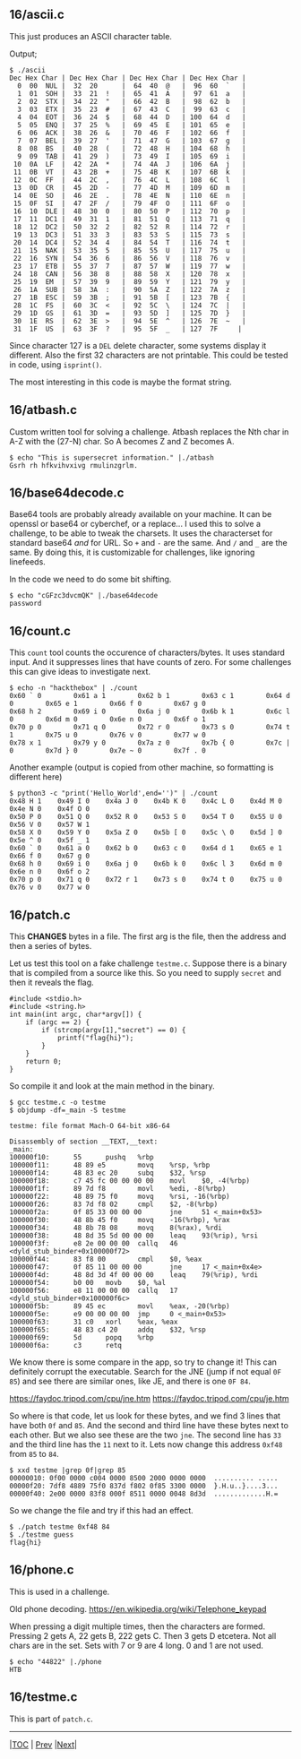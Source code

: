## 16/ascii.c

This just produces an ASCII character table.

Output;

```
$ ./ascii
Dec Hex Char | Dec Hex Char | Dec Hex Char | Dec Hex Char | 
  0  00  NUL |  32  20      |  64  40  @   |  96  60  `   | 
  1  01  SOH |  33  21  !   |  65  41  A   |  97  61  a   | 
  2  02  STX |  34  22  "   |  66  42  B   |  98  62  b   | 
  3  03  ETX |  35  23  #   |  67  43  C   |  99  63  c   | 
  4  04  EOT |  36  24  $   |  68  44  D   | 100  64  d   | 
  5  05  ENQ |  37  25  %   |  69  45  E   | 101  65  e   | 
  6  06  ACK |  38  26  &   |  70  46  F   | 102  66  f   | 
  7  07  BEL |  39  27  '   |  71  47  G   | 103  67  g   | 
  8  08  BS  |  40  28  (   |  72  48  H   | 104  68  h   | 
  9  09  TAB |  41  29  )   |  73  49  I   | 105  69  i   | 
 10  0A  LF  |  42  2A  *   |  74  4A  J   | 106  6A  j   | 
 11  0B  VT  |  43  2B  +   |  75  4B  K   | 107  6B  k   | 
 12  0C  FF  |  44  2C  ,   |  76  4C  L   | 108  6C  l   | 
 13  0D  CR  |  45  2D  -   |  77  4D  M   | 109  6D  m   | 
 14  0E  SO  |  46  2E  .   |  78  4E  N   | 110  6E  n   | 
 15  0F  SI  |  47  2F  /   |  79  4F  O   | 111  6F  o   | 
 16  10  DLE |  48  30  0   |  80  50  P   | 112  70  p   | 
 17  11  DC1 |  49  31  1   |  81  51  Q   | 113  71  q   | 
 18  12  DC2 |  50  32  2   |  82  52  R   | 114  72  r   | 
 19  13  DC3 |  51  33  3   |  83  53  S   | 115  73  s   | 
 20  14  DC4 |  52  34  4   |  84  54  T   | 116  74  t   | 
 21  15  NAK |  53  35  5   |  85  55  U   | 117  75  u   | 
 22  16  SYN |  54  36  6   |  86  56  V   | 118  76  v   | 
 23  17  ETB |  55  37  7   |  87  57  W   | 119  77  w   | 
 24  18  CAN |  56  38  8   |  88  58  X   | 120  78  x   | 
 25  19  EM  |  57  39  9   |  89  59  Y   | 121  79  y   | 
 26  1A  SUB |  58  3A  :   |  90  5A  Z   | 122  7A  z   | 
 27  1B  ESC |  59  3B  ;   |  91  5B  [   | 123  7B  {   | 
 28  1C  FS  |  60  3C  <   |  92  5C  \   | 124  7C  |   | 
 29  1D  GS  |  61  3D  =   |  93  5D  ]   | 125  7D  }   | 
 30  1E  RS  |  62  3E  >   |  94  5E  ^   | 126  7E  ~   | 
 31  1F  US  |  63  3F  ?   |  95  5F  _   | 127  7F     | 
 ```

Since character 127 is a `DEL` delete character, some systems display
it different. Also the first 32 characters are not printable.
This could be tested in code, using `isprint()`.

The most interesting in this code is maybe the format string.


## 16/atbash.c

Custom written tool for solving a challenge. Atbash replaces the Nth char in A-Z with the (27-N) char. So A becomes Z and Z becomes A.
```
$ echo "This is supersecret information." |./atbash
Gsrh rh hfkvihvxivg rmulinzgrlm.
```

## 16/base64decode.c

Base64 tools are probably already available on your machine. It can be openssl or base64 or cyberchef, or a replace... I used this to solve a challenge, to be able to tweak the charsets. It uses the characterset for standard base64 _and_ for URL. So `+` and `-` are the same. And `/` and `_` are the same. By doing this, it is customizable for challenges, like ignoring linefeeds.

In the code we need to do some bit shifting.

```
$ echo "cGFzc3dvcmQK" |./base64decode 
password
```

## 16/count.c

This `count` tool counts the occurence of characters/bytes. It uses standard input. 
And it suppresses lines that have counts of zero.
For some challenges this can give ideas to investigate next.

```
$ echo -n "hackthebox" | ./count
0x60 ` 0        0x61 a 1        0x62 b 1        0x63 c 1        0x64 d 0        0x65 e 1        0x66 f 0        0x67 g 0
0x68 h 2        0x69 i 0        0x6a j 0        0x6b k 1        0x6c l 0        0x6d m 0        0x6e n 0        0x6f o 1
0x70 p 0        0x71 q 0        0x72 r 0        0x73 s 0        0x74 t 1        0x75 u 0        0x76 v 0        0x77 w 0
0x78 x 1        0x79 y 0        0x7a z 0        0x7b { 0        0x7c | 0        0x7d } 0        0x7e ~ 0        0x7f . 0
```

Another example (output is copied from other machine, so formatting is different here)
```
$ python3 -c "print('Hello_World',end='')" | ./count
0x48 H 1	0x49 I 0	0x4a J 0	0x4b K 0	0x4c L 0	0x4d M 0	0x4e N 0	0x4f O 0	
0x50 P 0	0x51 Q 0	0x52 R 0	0x53 S 0	0x54 T 0	0x55 U 0	0x56 V 0	0x57 W 1	
0x58 X 0	0x59 Y 0	0x5a Z 0	0x5b [ 0	0x5c \ 0	0x5d ] 0	0x5e ^ 0	0x5f _ 1	
0x60 ` 0	0x61 a 0	0x62 b 0	0x63 c 0	0x64 d 1	0x65 e 1	0x66 f 0	0x67 g 0	
0x68 h 0	0x69 i 0	0x6a j 0	0x6b k 0	0x6c l 3	0x6d m 0	0x6e n 0	0x6f o 2	
0x70 p 0	0x71 q 0	0x72 r 1	0x73 s 0	0x74 t 0	0x75 u 0	0x76 v 0	0x77 w 0	
```

## 16/patch.c

This **CHANGES** bytes in a file. The first arg is the file, then the address and then a series of bytes.

Let us test this tool on a fake challenge `testme.c`. Suppose there is a binary that is compiled from a source like this. So you need to supply `secret` and then it reveals the flag. 

```
#include <stdio.h>
#include <string.h>
int main(int argc, char*argv[]) {
    if (argc == 2) {
        if (strcmp(argv[1],"secret") == 0) {
            printf("flag{hi}");
        }
    }
    return 0;
}
```
So compile it and look at the main method in the binary.
```
$ gcc testme.c -o testme
$ objdump -df=_main -S testme

testme: file format Mach-O 64-bit x86-64

Disassembly of section __TEXT,__text:
_main:
100000f10:      55      pushq   %rbp
100000f11:      48 89 e5        movq    %rsp, %rbp
100000f14:      48 83 ec 20     subq    $32, %rsp
100000f18:      c7 45 fc 00 00 00 00    movl    $0, -4(%rbp)
100000f1f:      89 7d f8        movl    %edi, -8(%rbp)
100000f22:      48 89 75 f0     movq    %rsi, -16(%rbp)
100000f26:      83 7d f8 02     cmpl    $2, -8(%rbp)
100000f2a:      0f 85 33 00 00 00       jne     51 <_main+0x53>
100000f30:      48 8b 45 f0     movq    -16(%rbp), %rax
100000f34:      48 8b 78 08     movq    8(%rax), %rdi
100000f38:      48 8d 35 5d 00 00 00    leaq    93(%rip), %rsi
100000f3f:      e8 2e 00 00 00  callq   46 <dyld_stub_binder+0x100000f72>
100000f44:      83 f8 00        cmpl    $0, %eax
100000f47:      0f 85 11 00 00 00       jne     17 <_main+0x4e>
100000f4d:      48 8d 3d 4f 00 00 00    leaq    79(%rip), %rdi
100000f54:      b0 00   movb    $0, %al
100000f56:      e8 11 00 00 00  callq   17 <dyld_stub_binder+0x100000f6c>
100000f5b:      89 45 ec        movl    %eax, -20(%rbp)
100000f5e:      e9 00 00 00 00  jmp     0 <_main+0x53>
100000f63:      31 c0   xorl    %eax, %eax
100000f65:      48 83 c4 20     addq    $32, %rsp
100000f69:      5d      popq    %rbp
100000f6a:      c3      retq
```
We know there is some compare in the app, so try to change it! This can definitely corrupt the executable.
Search for the JNE (jump if not equal `0F 85`) and see there are similar ones, like JE, and there is one `0F 84`.

https://faydoc.tripod.com/cpu/jne.htm
https://faydoc.tripod.com/cpu/je.htm

So where is that code, let us look for these bytes, and we find 3 lines that have both `0f` and `85`.
And the second and third line have these bytes next to each other. But we also see these are the
two `jne`. The second line has `33` and the third line has the `11` next to it.
Lets now change this address `0xf48` from `85` to `84`.
```
$ xxd testme |grep 0f|grep 85
00000010: 0f00 0000 c004 0000 8500 2000 0000 0000  .......... .....
00000f20: 7df8 4889 75f0 837d f802 0f85 3300 0000  }.H.u..}....3...
00000f40: 2e00 0000 83f8 000f 8511 0000 0048 8d3d  .............H.=
```
So we change the file and try if this had an effect.
```
$ ./patch testme 0xf48 84
$ ./testme guess
flag{hi}
```

## 16/phone.c

This is used in a challenge.

Old phone decoding. 
https://en.wikipedia.org/wiki/Telephone_keypad

When pressing a digit multiple times, then the characters are formed. 
Pressing 2 gets A, 22 gets B, 222 gets C. 
Then 3 gets D etcetera. 
Not all chars are in the set. 
Sets with 7 or 9 are 4 long.
0 and 1 are not used.

```
$ echo "44822" |./phone
HTB
```


## 16/testme.c

This is part of `patch.c`.


---
|[TOC](../../README.md) | [Prev](../15/README.md) |[Next](../17/README.md)|